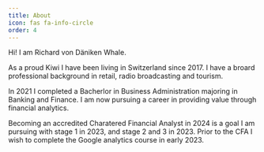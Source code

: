```yaml
---
title: About
icon: fas fa-info-circle
order: 4
---
```


<!-- 

>> Add Markdown syntax content to file `_tabs/about.md`{: .filepath } and it will show up on this page.
{: .prompt-tip }

 -->

Hi! I am Richard von Däniken Whale.

As a proud Kiwi I have been living in Switzerland since 2017. I have a broard professional background in retail, radio broadcasting and tourism. 

In 2021 I completed a Bacherlor in Business Administration majoring in Banking and Finance. I am now pursuing a career in providing value through financial analytics.

Becoming an accredited Charatered Financial Analyst in 2024 is a goal I am pursuing with stage 1 in 2023, and stage 2 and 3 in 2023. Prior to the CFA I wish to complete the Google analytics course in early 2023.

